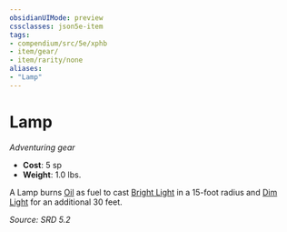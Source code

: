 ```yaml
---
obsidianUIMode: preview
cssclasses: json5e-item
tags:
- compendium/src/5e/xphb
- item/gear/
- item/rarity/none
aliases: 
- "Lamp"
---
```

# Lamp
*Adventuring gear*  

- **Cost**: 5 sp
- **Weight**: 1.0 lbs.

A Lamp burns [Oil](compendium/items/oil-xphb.md) as fuel to cast [Bright Light](rules/variant-rules/bright-light-xphb.md) in a 15-foot radius and [Dim Light](rules/variant-rules/dim-light-xphb.md) for an additional 30 feet.

*Source: SRD 5.2*